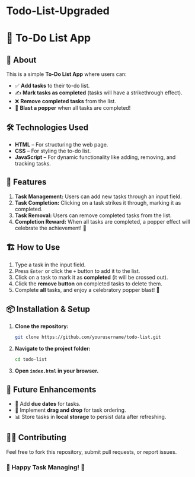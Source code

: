 # Todo-List-Upgraded
# 📌 To-Do List App

## 📝 About
This is a simple **To-Do List App** where users can:
- ✅ **Add tasks** to their to-do list.
- ✍️ **Mark tasks as completed** (tasks will have a strikethrough effect).
- ❌ **Remove completed tasks** from the list.
- 🎉 **Blast a popper** when all tasks are completed!

## 🛠️ Technologies Used
- **HTML** – For structuring the web page.
- **CSS** – For styling the to-do list.
- **JavaScript** – For dynamic functionality like adding, removing, and tracking tasks.

## 🚀 Features
1. **Task Management:** Users can add new tasks through an input field.
2. **Task Completion:** Clicking on a task strikes it through, marking it as completed.
3. **Task Removal:** Users can remove completed tasks from the list.
4. **Completion Reward:** When all tasks are completed, a popper effect will celebrate the achievement! 🎊


## 🏗️ How to Use
1. Type a task in the input field.
2. Press `Enter` or click the `+` button to add it to the list.
3. Click on a task to mark it as **completed** (it will be crossed out).
4. Click the **remove button** on completed tasks to delete them.
5. Complete **all** tasks, and enjoy a celebratory popper blast! 🎉

## 📦 Installation & Setup
1. **Clone the repository:**
   ```bash
   git clone https://github.com/yourusername/todo-list.git
   ```
2. **Navigate to the project folder:**
   ```bash
   cd todo-list
   ```
3. **Open `index.html` in your browser.**

## 🎯 Future Enhancements
- 📅 Add **due dates** for tasks.
- 🔄 Implement **drag and drop** for task ordering.
- 📊 Store tasks in **local storage** to persist data after refreshing.

## 👨‍💻 Contributing
Feel free to fork this repository, submit pull requests, or report issues.

### 🎉 Happy Task Managing! 🎉

